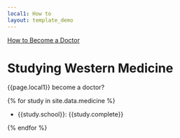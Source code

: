 ```yaml
---
local1: How to
layout: template_demo
---
```


[How to Become a Doctor](index.md)

# Studying Western Medicine

{{page.local1}} become a doctor?

{% for study in site.data.medicine %}

-  {{study.school}}: {{study.complete}}

{% endfor %}


